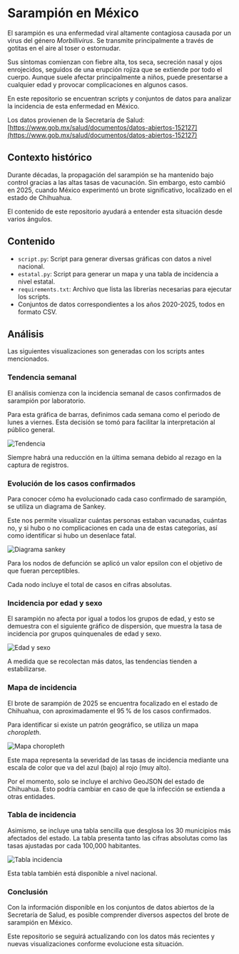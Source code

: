 # Sarampión en México

El sarampión es una enfermedad viral altamente contagiosa causada por un virus del género *Morbillivirus*. Se transmite principalmente a través de gotitas en el aire al toser o estornudar.

Sus síntomas comienzan con fiebre alta, tos seca, secreción nasal y ojos enrojecidos, seguidos de una erupción rojiza que se extiende por todo el cuerpo. Aunque suele afectar principalmente a niños, puede presentarse a cualquier edad y provocar complicaciones en algunos casos.

En este repositorio se encuentran scripts y conjuntos de datos para analizar la incidencia de esta enfermedad en México.

Los datos provienen de la Secretaría de Salud: [https://www.gob.mx/salud/documentos/datos-abiertos-152127](https://www.gob.mx/salud/documentos/datos-abiertos-152127)

## Contexto histórico

Durante décadas, la propagación del sarampión se ha mantenido bajo control gracias a las altas tasas de vacunación. Sin embargo, esto cambió en 2025, cuando México experimentó un brote significativo, localizado en el estado de Chihuahua.

El contenido de este repositorio ayudará a entender esta situación desde varios ángulos.

## Contenido

* `script.py`: Script para generar diversas gráficas con datos a nivel nacional.
* `estatal.py`: Script para generar un mapa y una tabla de incidencia a nivel estatal.
* `requirements.txt`: Archivo que lista las librerías necesarias para ejecutar los scripts.
* Conjuntos de datos correspondientes a los años 2020-2025, todos en formato CSV.

## Análisis

Las siguientes visualizaciones son generadas con los scripts antes mencionados.

### Tendencia semanal

El análisis comienza con la incidencia semanal de casos confirmados de sarampión por laboratorio.

Para esta gráfica de barras, definimos cada semana como el periodo de lunes a viernes. Esta decisión se tomó para facilitar la interpretación al público general.

![Tendencia](./imgs/tendencia_2025.png)

Siempre habrá una reducción en la última semana debido al rezago en la captura de registros.

### Evolución de los casos confirmados

Para conocer cómo ha evolucionado cada caso confirmado de sarampión, se utiliza un diagrama de Sankey.

Este nos permite visualizar cuántas personas estaban vacunadas, cuántas no, y si hubo o no complicaciones en cada una de estas categorías, así como identificar si hubo un desenlace fatal.

![Diagrama sankey](./imgs/evolucion_2025.png)

Para los nodos de defunción se aplicó un valor epsilon con el objetivo de que fueran perceptibles.

Cada nodo incluye el total de casos en cifras absolutas.

### Incidencia por edad y sexo

El sarampión no afecta por igual a todos los grupos de edad, y esto se demuestra con el siguiente gráfico de dispersión, que muestra la tasa de incidencia por grupos quinquenales de edad y sexo.

![Edad y sexo](./imgs/tasas_edad_2025.png)

A medida que se recolectan más datos, las tendencias tienden a estabilizarse.

### Mapa de incidencia

El brote de sarampión de 2025 se encuentra focalizado en el estado de Chihuahua, con aproximadamente el 95 % de los casos confirmados.

Para identificar si existe un patrón geográfico, se utiliza un mapa *choropleth*.

![Mapa choropleth](./imgs/mapa_2025_8.png)

Este mapa representa la severidad de las tasas de incidencia mediante una escala de color que va del azul (bajo) al rojo (muy alto).

Por el momento, solo se incluye el archivo GeoJSON del estado de Chihuahua. Esto podría cambiar en caso de que la infección se extienda a otras entidades.

### Tabla de incidencia

Asimismo, se incluye una tabla sencilla que desglosa los 30 municipios más afectados del estado. La tabla presenta tanto las cifras absolutas como las tasas ajustadas por cada 100,000 habitantes.

![Tabla incidencia](./imgs/tabla_2025_8.png)

Esta tabla también está disponible a nivel nacional.

### Conclusión

Con la información disponible en los conjuntos de datos abiertos de la Secretaría de Salud, es posible comprender diversos aspectos del brote de sarampión en México.

Este repositorio se seguirá actualizando con los datos más recientes y nuevas visualizaciones conforme evolucione esta situación.
